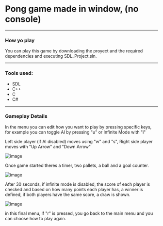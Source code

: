 # Pong game made in window, (no console) 

---
### How yo play

You can play this game by downloading the proyect and the required dependencies and executing SDL_Project.sln. 

---
### Tools used:
- SDL
- C++
- C
- C#


---
### Gameplay Details

In the menu you can edit how you want to play by pressing specific keys, for example you can toggle AI by pressing "u" or Infinite Mode with "i"

Left side player (if AI disabled) moves using "w" and "s", Right side player moves with "Up Arrow" and "Down Arrow"

![image](https://user-images.githubusercontent.com/49301263/182964718-ffae752e-4fcd-466a-a763-9a02b528dc40.png)

Once game started theres a timer, two pallets, a ball and a goal counter. 

![image](https://user-images.githubusercontent.com/49301263/182964799-04ea2438-6e30-4ff8-afac-2ff6fd12933f.png)

After 30 seconds, if infinite mode is disabled, the score of each player is checked and based on how many points each player has, a winner is defined, if both players have the same score, a draw is shown. 

![image](https://user-images.githubusercontent.com/49301263/182964922-e38a4be4-228f-4761-bd01-6f3288cbb28c.png)

in this final menu, if "r" is pressed, you go back to the main menu and you can choose how to play again. 
